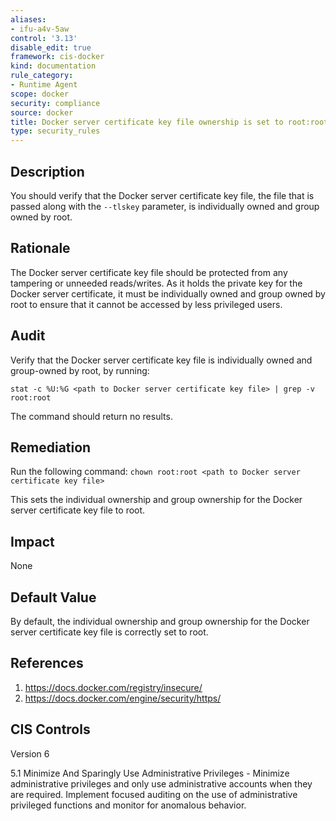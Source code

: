 ```yaml
---
aliases:
- ifu-a4v-5aw
control: '3.13'
disable_edit: true
framework: cis-docker
kind: documentation
rule_category:
- Runtime Agent
scope: docker
security: compliance
source: docker
title: Docker server certificate key file ownership is set to root:root
type: security_rules
---
```


## Description

You should verify that the Docker server certificate key file, the file that is passed along with the `--tlskey` parameter, is individually owned and group owned by root.

## Rationale

The Docker server certificate key file should be protected from any tampering or unneeded reads/writes. As it holds the private key for the Docker server certificate, it must be individually owned and group owned by root to ensure that it cannot be accessed by less privileged users.

## Audit

Verify that the Docker server certificate key file is individually owned and group-owned by root, by running: 
```
stat -c %U:%G <path to Docker server certificate key file> | grep -v root:root 
```
The command should return no results.

## Remediation

Run the following command: `chown root:root <path to Docker server certificate key file>`

This sets the individual ownership and group ownership for the Docker server certificate key file to root.

## Impact

None

## Default Value

By default, the individual ownership and group ownership for the Docker server certificate key file is correctly set to root.

## References

1. https://docs.docker.com/registry/insecure/
2. https://docs.docker.com/engine/security/https/

## CIS Controls

Version 6

5.1 Minimize And Sparingly Use Administrative Privileges - Minimize administrative privileges and only use administrative accounts when they are required. Implement focused auditing on the use of administrative privileged functions and monitor for anomalous behavior.

